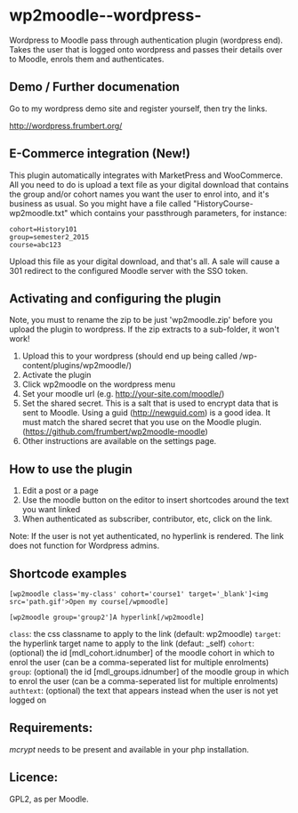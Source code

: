 wp2moodle--wordpress-
=====================

Wordpress to Moodle pass through authentication plugin (wordpress end). Takes the user that is logged onto wordpress and passes their details over to Moodle, enrols them and authenticates.

Demo / Further documenation
---------------------------
Go to my wordpress demo site and register yourself, then try the links.

http://wordpress.frumbert.org/

E-Commerce integration (New!)
----------------------
This plugin automatically integrates with MarketPress and WooCommerce. All you need to do is upload a text file as your digital download that contains the group and/or cohort names you want the user to enrol into, and it's business as usual. So you might have a file called "HistoryCourse-wp2moodle.txt" which contains your passthrough parameters, for instance:
    
    cohort=History101
    group=semester2_2015
    course=abc123

Upload this file as your digital download, and that's all. A sale will cause a 301 redirect to the configured Moodle server with the SSO token.

Activating and configuring the plugin
-------------------------------
Note, you must to rename the zip to be just 'wp2moodle.zip' before you upload the plugin to wordpress. If the zip extracts to a sub-folder, it won't work!

1. Upload this to your wordpress (should end up being called /wp-content/plugins/wp2moodle/)
2. Activate the plugin
3. Click wp2moodle on the wordpress menu
4. Set your moodle url (e.g. http://your-site.com/moodle/)
5. Set the shared secret. This is a salt that is used to encrypt data that is sent to Moodle. Using a guid (http://newguid.com) is a good idea. It must match the shared secret that you use on the Moodle plugin. (https://github.com/frumbert/wp2moodle-moodle)
6. Other instructions are available on the settings page.

How to use the plugin
------------------
1. Edit a post or a page
2. Use the moodle button on the editor to insert shortcodes around the text you want linked
3. When authenticated as subscriber, contributor, etc, click on the link.

Note: If the user is not yet authenticated, no hyperlink is rendered. The link does not function for Wordpress admins.

Shortcode examples
------------------

`[wp2moodle class='my-class' cohort='course1' target='_blank']<img src='path.gif'>Open my course[/wpmoodle]`

`[wp2moodle group='group2']A hyperlink[/wp2moodle]`

`class`: the css classname to apply to the link (default: wp2moodle)
`target`: the hyperlink target name to apply to the link (defaut: _self)
`cohort`: (optional) the id [mdl_cohort.idnumber] of the moodle cohort in which to enrol the user (can be a comma-seperated list for multiple enrolments)
`group`: (optional) the id [mdl_groups.idnumber] of the moodle group in which to enrol the user (can be a comma-seperated list for multiple enrolments)
`authtext`: (optional) the text that appears instead when the user is not yet logged on

Requirements:
-------------
*mcrypt* needs to be present and available in your php installation.

Licence:
--------
GPL2, as per Moodle.
